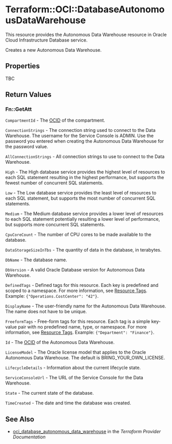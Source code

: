 # Terraform::OCI::DatabaseAutonomousDataWarehouse

This resource provides the Autonomous Data Warehouse resource in Oracle Cloud Infrastructure Database service.

Creates a new Autonomous Data Warehouse.

## Properties

TBC

## Return Values

### Fn::GetAtt

`CompartmentId` - The [OCID](https://docs.cloud.oracle.com/iaas/Content/General/Concepts/identifiers.htm) of the compartment.

`ConnectionStrings` - The connection string used to connect to the Data Warehouse. The username for the Service Console is ADMIN. Use the password you entered when creating the Autonomous Data Warehouse for the password value.

`AllConnectionStrings` - All connection strings to use to connect to the Data Warehouse.

`High` - The High database service provides the highest level of resources to each SQL statement resulting in the highest performance, but supports the fewest number of concurrent SQL statements.

`Low` - The Low database service provides the least level of resources to each SQL statement, but supports the most number of concurrent SQL statements.

`Medium` - The Medium database service provides a lower level of resources to each SQL statement potentially resulting a lower level of performance, but supports more concurrent SQL statements.

`CpuCoreCount` - The number of CPU cores to be made available to the database.

`DataStorageSizeInTbs` - The quantity of data in the database, in terabytes.

`DbName` - The database name.

`DbVersion` - A valid Oracle Database version for Autonomous Data Warehouse.

`DefinedTags` - Defined tags for this resource. Each key is predefined and scoped to a namespace. For more information, see [Resource Tags](https://docs.cloud.oracle.com/iaas/Content/General/Concepts/resourcetags.htm).  Example: `{"Operations.CostCenter": "42"}`.

`DisplayName` - The user-friendly name for the Autonomous Data Warehouse. The name does not have to be unique.

`FreeformTags` - Free-form tags for this resource. Each tag is a simple key-value pair with no predefined name, type, or namespace. For more information, see [Resource Tags](https://docs.cloud.oracle.com/iaas/Content/General/Concepts/resourcetags.htm).  Example: `{"Department": "Finance"}`.

`Id` - The [OCID](https://docs.cloud.oracle.com/iaas/Content/General/Concepts/identifiers.htm) of the Autonomous Data Warehouse.

`LicenseModel` - The Oracle license model that applies to the Oracle Autonomous Data Warehouse. The default is BRING_YOUR_OWN_LICENSE.

`LifecycleDetails` - Information about the current lifecycle state.

`ServiceConsoleUrl` - The URL of the Service Console for the Data Warehouse.

`State` - The current state of the database.

`TimeCreated` - The date and time the database was created.

## See Also

* [oci_database_autonomous_data_warehouse](https://www.terraform.io/docs/providers/oci/r/database_autonomous_data_warehouse.html) in the _Terraform Provider Documentation_